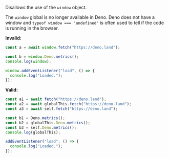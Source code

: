 Disallows the use of the `window` object.

The `window` global is no longer available in Deno. Deno does not have a window
and `typeof window === "undefined"` is often used to tell if the code is running
in the browser.

**Invalid:**

```typescript
const a = await window.fetch("https://deno.land");

const b = window.Deno.metrics();
console.log(window);

window.addEventListener("load", () => {
  console.log("Loaded.");
});
```

**Valid:**

```typescript
const a1 = await fetch("https://deno.land");
const a2 = await globalThis.fetch("https://deno.land");
const a3 = await self.fetch("https://deno.land");

const b1 = Deno.metrics();
const b2 = globalThis.Deno.metrics();
const b3 = self.Deno.metrics();
console.log(globalThis);

addEventListener("load", () => {
  console.log("Loaded.");
});
```
